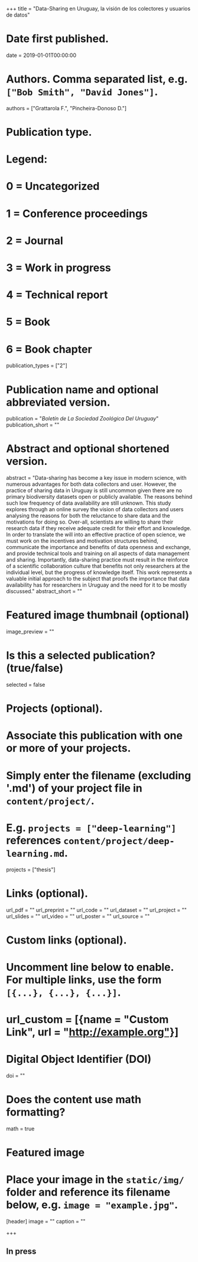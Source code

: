 +++
title = "Data-Sharing en Uruguay, la visión de los colectores y usuarios de datos"

# Date first published.
date = 2019-01-01T00:00:00

# Authors. Comma separated list, e.g. `["Bob Smith", "David Jones"]`.
authors = ["Grattarola F.", "Pincheira-Donoso D."]

# Publication type.
# Legend:
# 0 = Uncategorized
# 1 = Conference proceedings
# 2 = Journal
# 3 = Work in progress
# 4 = Technical report
# 5 = Book
# 6 = Book chapter
publication_types = ["2"]

# Publication name and optional abbreviated version.
publication = "*Boletín de La Sociedad Zoológica Del Uruguay*"
publication_short = ""

# Abstract and optional shortened version.
abstract = "Data-sharing has become a key issue in modern science, with numerous advantages for both data collectors and user. However, the practice of sharing data in Uruguay is still uncommon given there are no primary biodiversity datasets open or publicly available. The reasons behind such low frequency of data availability are still unknown. This study explores through an online survey the vision of data collectors and users analysing the reasons for both the reluctance to share data and the motivations for doing so. Over-all, scientists are willing to share their research data if they receive adequate credit for their effort and knowledge. In order to translate the will into an effective practice of open science, we must work on the incentives and motivation structures behind, communicate the importance and benefits of data openness and exchange, and provide technical tools and training on all aspects of data management and sharing. Importantly, data-sharing practice must result in the reinforce of a scientific collaboration culture that benefits not only researchers at the individual level, but the progress of knowledge itself. This work represents a valuable initial approach to the subject that proofs the importance that data availability has for researchers in Uruguay and the need for it to be mostly discussed."
abstract_short = ""

# Featured image thumbnail (optional)
image_preview = ""

# Is this a selected publication? (true/false)
selected = false

# Projects (optional).
#   Associate this publication with one or more of your projects.
#   Simply enter the filename (excluding '.md') of your project file in `content/project/`.
#   E.g. `projects = ["deep-learning"]` references `content/project/deep-learning.md`.
projects = ["thesis"]

# Links (optional).
url_pdf = ""
url_preprint = ""
url_code = ""
url_dataset = ""
url_project = ""
url_slides = ""
url_video = ""
url_poster = ""
url_source = ""

# Custom links (optional).
#   Uncomment line below to enable. For multiple links, use the form `[{...}, {...}, {...}]`.
# url_custom = [{name = "Custom Link", url = "http://example.org"}]

# Digital Object Identifier (DOI)
doi = ""

# Does the content use math formatting?
math = true

# Featured image
# Place your image in the `static/img/` folder and reference its filename below, e.g. `image = "example.jpg"`.
[header]
image = ""
caption = ""

+++


## In press
